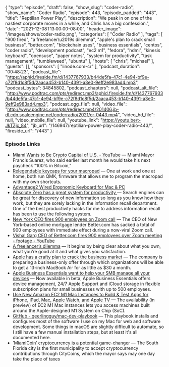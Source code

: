 {
  "type": "episode",
  "draft": false,
  "show_slug": "coder-radio",
  "show_name": "Coder Radio",
  "episode": 443,
  "episode_padded": "443",
  "title": "Reptilian Power Play",
  "description": "We peak in on one of the nastiest corporate moves in a while, and Chris has a big confession.",
  "date": "2021-12-08T13:00:00-08:00",
  "header_image": "/images/shows/coder-radio.png",
  "categories": [
    "Coder Radio"
  ],
  "tags": [
    "900 fired",
    "a freelancer\u2019s dilemma",
    "apple's plan to crack small business",
    "better.com",
    "blockchain uses",
    "business essentials",
    "centos",
    "coder radio",
    "development podcast",
    "ec2 m1",
    "fedora",
    "hdmi",
    "kinesis keyboard",
    "opensuse",
    "paper notes",
    "system for productivity",
    "task management",
    "tumbleweed",
    "ubuntu"
  ],
  "hosts": [
    "chris",
    "michael"
  ],
  "guests": [],
  "sponsors": [
    "linode.com-cr"
  ],
  "podcast_duration": "00:48:23",
  "podcast_file": "https://aphid.fireside.fm/d/1437767933/b44de5fa-47c1-4e94-bf9e-c72f8d1c8f5d/2aaca453-b140-4391-a3e0-9eff2e983ad4.mp3",
  "podcast_bytes": 34845802,
  "podcast_chapters": null,
  "podcast_alt_file": "http://www.podtrac.com/pts/redirect.mp3/aphid.fireside.fm/d/1437767933/b44de5fa-47c1-4e94-bf9e-c72f8d1c8f5d/2aaca453-b140-4391-a3e0-9eff2e983ad4.mp3",
  "podcast_ogg_file": null,
  "video_file": "http://www.podtrac.com/pts/redirect.mp4/201406.jb-dl.cdn.scaleengine.net/coderradio/2021/cr-0443.mp4",
  "video_hd_file": null,
  "video_mobile_file": null,
  "youtube_link": "https://youtu.be/t-JkTZjc_84",
  "jb_url": "/146947/reptilian-power-play-coder-radio-443/",
  "fireside_url": "/443"
}


### Episode Links

  * [Miami Wants to Be Crypto Capital of U.S. - YouTube](https://www.youtube.com/watch?v=RTXWUh-dfwk "Miami Wants to Be Crypto Capital of U.S. - YouTube") — Miami Mayor Francis Suarez, who said earlier last month he would take his next paycheck "100% in Bitcoin," 
  * [Relegendable keycaps for your macropad](https://raymii.org/s/blog/Relegendable_keycaps_for_your_macropad.html "Relegendable keycaps for your macropad") — One at work and one at home, both run QMK, firmware that allows me to program the macropad with my own shortcuts.
  * [Advantage2 Wired Ergonomic Keyboard for Mac & PC](https://kinesis-ergo.com/shop/advantage2/ "Advantage2 Wired Ergonomic Keyboard for Mac & PC")
  * [Absolute Zero has a great system for productivity ](https://paste.docs.lol/reader/TappingHotchpot "Absolute Zero has a great system for productivity ") — Search engines can be great for discovery of new information so long as you know how they work, but they are sorely lacking in the information recall department. One of the best productivity hacks for me to address information recall has been to use the following system.
  * [New York CEO fires 900 employees on Zoom call](https://maggrand.com/new-york-ceo-fires-900-employees-on-zoom-call-video/ "New York CEO fires 900 employees on Zoom call") — The CEO of New York-based online mortgage lender Better.com has sacked a total of 900 employees with immediate effect during a now-viral Zoom call.
  * [Vishal Garg CEO of Better.com fires 900 employees over Zoom meeting - footage - YouTube](https://www.youtube.com/watch?v=gpjqbvLkPUw "Vishal Garg CEO of Better.com fires 900 employees over Zoom meeting - footage - YouTube")
  * [A freelancer’s dilemma](https://seths.blog/2021/11/a-freelancers-dilemma/ "A freelancer’s dilemma") — It begins by being clear about what you own, what you’re good at it and what gives you satisfaction.
  * [Apple has a crafty plan to crack the business market](https://www.techradar.com/news/apple-has-a-crafty-plan-to-crack-the-business-market "Apple has a crafty plan to crack the business market") — The company is preparing a business-only offer through which organizations will be able to get a 13-inch MacBook Air for as little as $30 a month.
  * [Apple Business Essentials want to help your SMB manage all your devices](https://www.techradar.com/news/apple-business-essentials-want-to-help-your-smb-manage-all-your-devices "Apple Business Essentials want to help your SMB manage all your devices") — Now available in beta, Apple Business Essentials offers device management, 24/7 Apple Support and iCloud storage in flexible subscription plans for small businesses with up to 500 employees. 
  * [Use New Amazon EC2 M1 Mac Instances to Build & Test Apps for iPhone, iPad, Mac, Apple Watch, and Apple TV ](https://aws.amazon.com/blogs/aws/use-amazon-ec2-m1-mac-instances-to-build-test-macos-ios-ipados-tvos-and-watchos-apps/ "Use New Amazon EC2 M1 Mac Instances to Build & Test Apps for iPhone, iPad, Mac, Apple Watch, and Apple TV ") — The availability (in preview) of EC2 M1 Mac instances lets you access machines built around the Apple-designed M1 System on Chip (SoC). 
  * [GitHub - geerlingguy/mac-dev-playbook](https://github.com/geerlingguy/mac-dev-playbook "GitHub - geerlingguy/mac-dev-playbook") — This playbook installs and configures most of the software I use on my Mac for web and software development. Some things in macOS are slightly difficult to automate, so I still have a few manual installation steps, but at least it's all documented here. 
  * [’MiamiCoin’ cryptocurrency is a potential game-changer](https://www.washingtonpost.com/technology/2021/09/30/crypto-miamicoin/ "’MiamiCoin’ cryptocurrency is a potential game-changer") — The South Florida city is the first municipality to accept cryptocurrency contributions through CityCoins, which the mayor says may one day take the place of taxes


